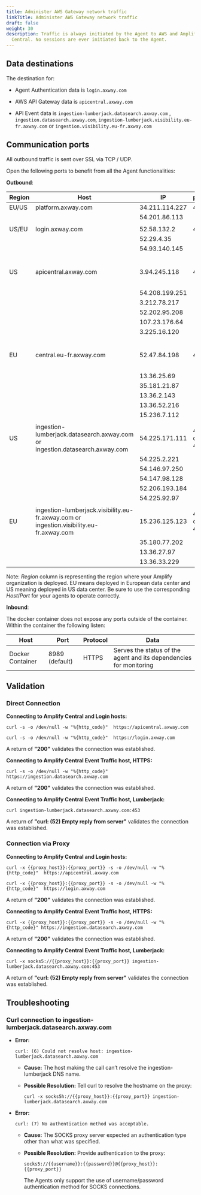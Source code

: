 ```yaml
---
title: Administer AWS Gateway network traffic
linkTitle: Administer AWS Gateway network traffic
draft: false
weight: 30
description: Traffic is always initiated by the Agent to AWS and Amplify
  Central. No sessions are ever initiated back to the Agent.
---
```


## Data destinations

The destination for:

* Agent Authentication data is `login.axway.com`

* AWS API Gateway data is  `apicentral.axway.com`

* API Event data is `ingestion-lumberjack.datasearch.axway.com`
, `ingestion.datasearch.axway.com`, `ingestion-lumberjack.visibility.eu-fr.axway.com` or `ingestion.visibility.eu-fr.axway.com`

## Communication ports

All outbound traffic is sent over SSL via TCP / UDP.

Open the following ports to benefit from all the Agent functionalities:

**Outbound**:

| Region | Host                                                                                      | IP             | port       | Protocol     | data                               |
|--------|-------------------------------------------------------------------------------------------|----------------|------------|--------------|------------------------------------|
| EU/US  | platform.axway.com                                                                        | 34.211.114.227 | 443        | HTTPS        |                                    |
|        |                                                                                           | 54.201.86.113  |            |              |                                    |
|        |                                                                                           |                |            |              |                                    |
| US/EU  | login.axway.com                                                                           | 52.58.132.2    | 443        | HTTPS        |                                    |
|        |                                                                                           | 52.29.4.35     |            |              |                                    |
|        |                                                                                           | 54.93.140.145  |            |              |                                    |
|        |                                                                                           |                |            |              |                                    |
| US     | apicentral.axway.com                                                                      | 3.94.245.118   | 443        | HTTPS        | API definitions, Subscription info |
|        |                                                                                           | 54.208.199.251 |            |              |                                    |
|        |                                                                                           | 3.212.78.217   |            |              |                                    |
|        |                                                                                           | 52.202.95.208  |            |              |                                    |
|        |                                                                                           | 107.23.176.64  |            |              |                                    |
|        |                                                                                           | 3.225.16.120   |            |              |                                    |
|        |                                                                                           |                |            |              |                                    |
| EU     | central.eu-fr.axway.com                                                                   | 52.47.84.198   | 443        | HTTPS        | API definitions, Subscription info |
|        |                                                                                           | 13.36.25.69    |            |              |                                    |
|        |                                                                                           | 35.181.21.87   |            |              |                                    |
|        |                                                                                           | 13.36.2.143    |            |              |                                    |
|        |                                                                                           | 13.36.52.216   |            |              |                                    |
|        |                                                                                           | 15.236.7.112   |            |              |                                    |
|        |                                                                                           |                |            |              |                                    |
| US     | ingestion-lumberjack.datasearch.axway.com or ingestion.datasearch.axway.com               | 54.225.171.111 | 453 or 443 | TCP or HTTPS | API event data                     |
|        |                                                                                           | 54.225.2.221   |            |              |                                    |
|        |                                                                                           | 54.146.97.250  |            |              |                                    |
|        |                                                                                           | 54.147.98.128  |            |              |                                    |
|        |                                                                                           | 52.206.193.184 |            |              |                                    |
|        |                                                                                           | 54.225.92.97   |            |              |                                    |
|        |                                                                                           |                |            |              |                                    |
| EU     | ingestion-lumberjack.visibility.eu-fr.axway.com  or  ingestion.visibility.eu-fr.axway.com | 15.236.125.123 | 453 or 443 | TCP or HTTPS | API event data                     |
|        |                                                                                           | 35.180.77.202  |            |              |                                    |
|        |                                                                                           | 13.36.27.97    |            |              |                                    |
|        |                                                                                           | 13.36.33.229   |            |              |                                    |

Note: _Region_ column is representing the region where your Amplify organization is deployed. EU means deployed in European data center and US meaning deployed in US data center. Be sure to use the corresponding _Host_/_Port_ for your agents to operate correctly.

**Inbound**:

The docker container does not expose any ports outside of the container. Within the container the following listen:

| Host                                       | Port               | Protocol  | Data                                |
|--------------------------------------------|--------------------|-----------|-------------------------------------|
| Docker Container                           | 8989 (default)     | HTTPS     |Serves the status of the agent and its dependencies for monitoring  |

## Validation

### Direct Connection

**Connecting to Amplify Central and Login hosts:**

```shell
curl -s -o /dev/null -w "%{http_code}"  https://apicentral.axway.com
```

```shell
curl -s -o /dev/null -w "%{http_code}"  https://login.axway.com
```

A return of **"200"** validates the connection was established.

**Connecting to Amplify Central Event Traffic host, HTTPS:**

```shell
curl -s -o /dev/null -w "%{http_code}" https://ingestion.datasearch.axway.com
```

A return of **"200"** validates the connection was established.

**Connecting to Amplify Central Event Traffic host, Lumberjack:**

```shell
curl ingestion-lumberjack.datasearch.axway.com:453
```

A return of **"curl: (52) Empty reply from server"** validates the connection was established.

### Connection via Proxy

**Connecting to Amplify Central and Login hosts:**

```shell
curl -x {{proxy_host}}:{{proxy_port}} -s -o /dev/null -w "%{http_code}"  https://apicentral.axway.com
```

```shell
curl -x {{proxy_host}}:{{proxy_port}} -s -o /dev/null -w "%{http_code}"  https://login.axway.com
```

A return of **"200"** validates the connection was established.

**Connecting to Amplify Central Event Traffic host, HTTPS:**

```shell
curl -x {{proxy_host}}:{{proxy_port}} -s -o /dev/null -w "%{http_code}" https://ingestion.datasearch.axway.com
```

A return of **"200"** validates the connection was established.

**Connecting to Amplify Central Event Traffic host, Lumberjack:**

```shell
curl -x socks5://{{proxy_host}}:{{proxy_port}} ingestion-lumberjack.datasearch.axway.com:453
```

A return of **"curl: (52) Empty reply from server"** validates the connection was established.

## Troubleshooting

### Curl connection to ingestion-lumberjack.datasearch.axway.com

* **Error:**

  ```shell
  curl: (6) Could not resolve host: ingestion-lumberjack.datasearch.axway.com
  ```

    * **Cause:** The host making the call can’t resolve the ingestion-lumberjack DNS name.

    * **Possible Resolution:** Tell curl to resolve the hostname on the proxy:

      ```shell
      curl -x socks5h://{{proxy_host}}:{{proxy_port}} ingestion-lumberjack.datasearch.axway.com
      ```

* **Error:**

  ```shell
  curl: (7) No authentication method was acceptable.
  ```

    * **Cause:** The SOCKS proxy server expected an authentication type other than what was specified.

    * **Possible Resolution:** Provide authentication to the proxy:

      ```shell
      socks5://{{username}}:{{password}}@{{proxy_host}}:{{proxy_port}}
      ```

      The Agents only support the use of username/password authentication method for SOCKS connections.
